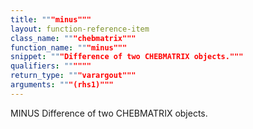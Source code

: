 ```yaml
---
title: """minus"""
layout: function-reference-item
class_name: """chebmatrix"""
function_name: """minus"""
snippet: """Difference of two CHEBMATRIX objects."""
qualifiers: """"""
return_type: """varargout"""
arguments: """(rhs1)"""
---
```


 MINUS   Difference of two CHEBMATRIX objects.
